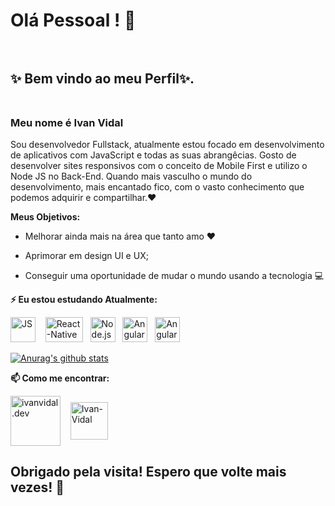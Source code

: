 # Olá Pessoal ! 👋 <br> <br>



## ✨ Bem vindo ao meu Perfil✨. <br> <br>


### Meu nome é Ivan Vidal

Sou desenvolvedor Fullstack, atualmente estou focado em desenvolvimento de aplicativos com JavaScript e todas as suas abrangêcias.
Gosto de desenvolver sites responsivos com o conceito de Mobile First e utilizo o Node JS no Back-End.
Quando mais vasculho o mundo do desenvolvimento, mais encantado fico, com o vasto conhecimento que podemos adquirir e compartilhar.❤️



**Meus Objetivos:**

* Melhorar ainda mais na área que tanto amo ❤️

* Aprimorar em design UI e UX; 

* Conseguir uma oportunidade de mudar o mundo usando a tecnologia  💻


**⚡ Eu estou estudando Atualmente:** 
<p align="left">
 <img src="https://upload.wikimedia.org/wikipedia/commons/thumb/9/99/Unofficial_JavaScript_logo_2.svg/480px-Unofficial_JavaScript_logo_2.svg.png" alt="JS" width="40" height="40"/> &nbsp;&nbsp;
  <img src="https://user-images.githubusercontent.com/51785898/91357845-424c6600-e7c8-11ea-9457-53c06cf3b6ed.png" alt="React-Native" width="60" height="40" />&nbsp;&nbsp;
 <img src="https://user-images.githubusercontent.com/51785898/91357850-44162980-e7c8-11ea-966c-a7ebaba08ba3.png" alt="Node.js" width="40" height="40"/>&nbsp;&nbsp;
  <img src="https://img.icons8.com/color/48/000000/angularjs.png" alt="Angular" width="40" height="40"/>&nbsp;&nbsp;
  <img src="https://miro.medium.com/max/816/1*mn6bOs7s6Qbao15PMNRyOA.png" alt="Angular" width="40" height="40"/>&nbsp;&nbsp;
 
   </p>
   
[![Anurag's github stats](https://github-readme-stats.vercel.app/api?username=Ivan-Vidal&show_icons=true&theme=radical)](https://github.com/anuraghazra/github-readme-stats)


**📫 Como me encontrar:**
<p align="left">
<a href="https://www.instagram.com/ivanvidal.dev/" target="blank"><img align="center" src="https://img.icons8.com/fluent/2x/instagram-new.png" alt="ivanvidal.dev" height="80" width="80" /></a> &nbsp;&nbsp;
<a href="https://www.linkedin.com/in/ivan-vidal-b7485a138/" target="blank"><img align="center" src="https://www.flaticon.com/br/premium-icon/icons/svg/3938/3938044.svg" alt="Ivan-Vidal" height="60" width="60" /></a> &nbsp;&nbsp;
</p>


## Obrigado pela visita! Espero que volte mais vezes!  🤗
